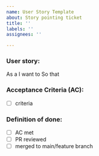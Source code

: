 ```yaml
---
name: User Story Template
about: Story pointing ticket
title: ''
labels: ''
assignees: ''

---
```


### User story: 
As a
I want to
So that

### Acceptance Criteria (AC):
- [ ] criteria
### Definition of done:
- [ ] AC met
- [ ] PR reviewed
- [ ] merged to main/feature branch
